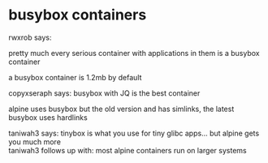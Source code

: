 # busybox containers
rwxrob says:

pretty much every serious container with applications in them is a busybox container

a busybox container is 1.2mb by default

copyxseraph says: busybox with JQ is the best container

alpine uses busybox but the old version and has simlinks, the latest busybox uses hardlinks

taniwah3 says: tinybox is what you use for tiny glibc apps... but alpine gets you much more\
taniwah3 follows up with: most alpine containers run on larger systems
 
 
